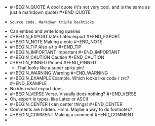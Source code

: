 ---
---

- #+BEGIN_QUOTE
  A cool quote (it's not very cool, and is the same as just a markdown quote)
  #+END_QUOTE
- ``` 
  Source code. Markdown triple backticks
  ```
- Can embed and write long queries
- #+BEGIN_EXPORT latex
  Latex export
  #+END_EXPORT
- #+BEGIN_NOTE
  Making a note
  #+END_NOTE
- #+BEGIN_TIP
  Also a tip
  #+END_TIP
- #+BEGIN_IMPORTANT
  Important
  #+END_IMPORTANT
- #+BEGIN_CAUTION
  Caution
  #+END_CAUTION
- #+BEGIN_PINNED
  Pinned
  #+END_PINNED
	- That looks like a super spiky pin!
- #+BEGIN_WARNING
  Warning
  #+END_WARNING
- #+BEGIN_EXAMPLE
  Example. Which looks like code / src?
  #+END_EXAMPLE
- No idea what export does
- #+BEGIN_VERSE
  Verse. Visually does nothing?
  #+END_VERSE
- Oh, export is types. like Latex or ASCII
- #+BEGIN_CENTER
  I can center things!
  #+END_CENTER
- Comments are hidden. Hmm. Maybe a way to do footnotes?
- #+BEGIN_COMMENT
  Making a comment
  #+END_COMMENT
-
